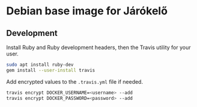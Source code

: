 # Debian base image for Járókelő

## Development

Install Ruby and Ruby development headers, then the Travis utility for your user.

```bash
sudo apt install ruby-dev
gem install --user-install travis
```

Add encrypted values to the `.travis.yml` file if needed.

```bash
travis encrypt DOCKER_USERNAME=<username> --add
travis encrypt DOCKER_PASSWORD=<password> --add
```
